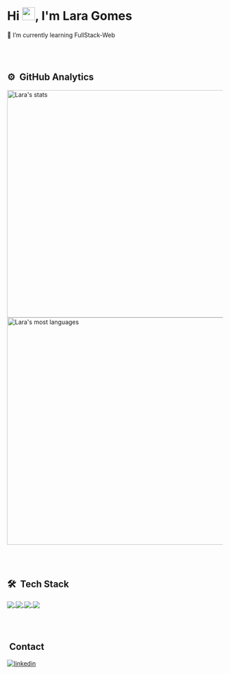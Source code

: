 <!-- <img align="right" height="590em" src="https://raw.githubusercontent.com/gist/LalaGomes/618ef18e3bbb7cdfd200f3a4fc1aabc6/raw/201d47c76006c99fe0dc55ea92e76bdca5537f08/githubcard.svg"/> -->
<h1 align="left">Hi <img src="https://raw.githubusercontent.com/kaueMarques/kaueMarques/master/hi.gif" height="30px">, I'm Lara Gomes</h1>

🌱 I’m currently learning FullStack-Web

<br><br>

## ⚙️ &nbsp;GitHub Analytics

<img width="530em" src="https://github-readme-stats.vercel.app/api?username=LalaGomes&show_icons=true&theme=midnight-purple" alt="Lara's stats"/>

<img width="530em" src="https://github-readme-stats.vercel.app/api/top-langs/?username=LalaGomes&layout=compact&theme=midnight-purple" alt="Lara's most languages"/>

<br></br>

## 🛠 &nbsp;Tech Stack
<a href="https://img.shields.io/badge/-JavaScipt-05122A?style=flat&logo=javascript" target="_blank">
  <img align="center" src="https://img.shields.io/badge/-JavaScipt-05122A?style=flat&logo=javascript"/>
</a>
<a href="https://img.shields.io/badge/-HTML5-05122A?style=flat&logo=html5" target="_blank">
  <img align="center" src="https://img.shields.io/badge/-HTML5-05122A?style=flat&logo=html5"/>
</a>
<a href="https://img.shields.io/badge/-NodeJS-05122A?style=flat&logo=node.js" target="_blank">
  <img align="center" src="https://img.shields.io/badge/-NodeJS-05122A?style=flat&logo=node.js"/>
</a>
<a href="https://img.shields.io/badge/-MySLQ-05122A?style=flat&logo=mysql" target="_blank">
  <img align="center" src="https://img.shields.io/badge/-MySLQ-05122A?style=flat&logo=mysql"/>
</a>

<br></br>


## &nbsp;Contact

<a href="http://www.linkedin.com/in/lara-lays-gomes" target="_blank">
  <img align="center" src="https://img.shields.io/badge/-Linkedin-05122A?style=flat&logo=linkedin" alt="linkedin"/>
</a>
